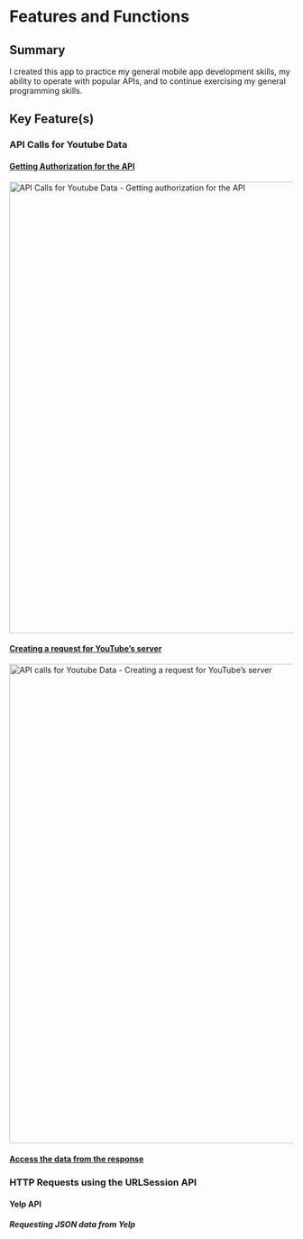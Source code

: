 # Features and Functions

## Summary
I created this app to practice my general mobile app development skills, my ability to operate with popular APIs, and to continue exercising my general programming skills.

## Key Feature(s)
### API Calls for Youtube Data

#### [Getting Authorization for the API]()
<img width="800" alt="API Calls for Youtube Data - Getting authorization for the API" src="https://github.com/sharellcodes/Randomizer/assets/123710848/735d36f8-b638-42f8-910f-3b0a30e04c6b">


#### [Creating a request for YouTube’s server]()
<img width="850" alt="API calls for Youtube Data - Creating a request for YouTube’s server" src="https://github.com/sharellcodes/Randomizer/assets/123710848/a550dfc4-25da-453a-bb88-28cd09dbff15">


#### [Access the data from the response]()


### HTTP Requests using the URLSession API
#### Yelp API
##### Requesting JSON data from Yelp

